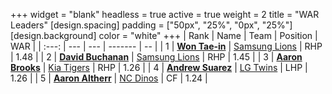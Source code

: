 +++
widget = "blank"
headless = true
active = true
weight = 2
title = "WAR Leaders"
[design.spacing]
padding = ["50px", "25%", "0px", "25%"]
[design.background]
color = "white"
+++
| Rank | Name | Team | Position | WAR |
| :---: | --- | --- | ------- | -- |
| 1 | [**Won Tae-in**](/players/12619) | [Samsung Lions](/teams/SamsungLions) | RHP | 1.48 |
| 2 | [**David Buchanan**](/players/13683) | [Samsung Lions](/teams/SamsungLions) | RHP | 1.45 |
| 3 | [**Aaron Brooks**](/players/13760) | [Kia Tigers](/teams/KiaTigers) | RHP | 1.26 |
| 4 | [**Andrew Suarez**](/players/15013) | [LG Twins](/teams/LGTwins) | LHP | 1.26 |
| 5 | [**Aaron Altherr**](/players/13900) | [NC Dinos](/teams/NCDinos) | CF | 1.24 |

